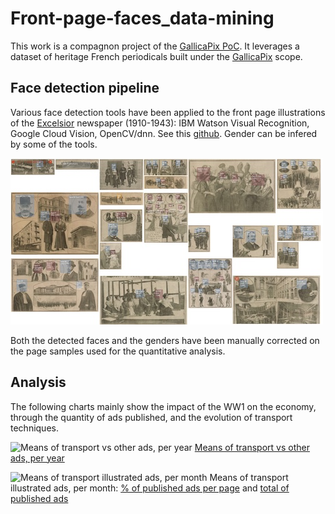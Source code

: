 # Front-page-faces_data-mining

This work is a compagnon project of the [GallicaPix PoC](https://gallicapix.bnf.fr/). It leverages a dataset of heritage French periodicals  built under the [GallicaPix](https://github.com/altomator/Image_Retrieval) scope.


## Face detection pipeline
Various face detection tools have been applied to the front page illustrations of the [Excelsior](https://gallica.bnf.fr/ark:/12148/cb32771891w/date) newspaper (1910-1943): IBM Watson Visual Recognition, Google Cloud Vision, OpenCV/dnn. See this [github](https://github.com/altomator/Image_Retrieval). Gender can be infered by some of the tools. 

![Faces](https://github.com/altomator/Front-page_data-mining/blob/main/images/faces.jpg)

Both the detected faces and the genders have been manually corrected on the page samples used for the quantitative analysis.


## Analysis
The following charts mainly show the impact of the WW1 on the economy, through the quantity of ads published, and the evolution of transport techniques. 

![Means of transport vs other ads, per year](http://www.euklides.fr/blog/altomator/Image_Retrieval/Ads-data-mining/total-year.jpg)
[Means of transport vs other ads, per year](http://www.euklides.fr/blog/altomator/Image_Retrieval/Ads-data-mining/Periodical_FR_1910-1920_ads-year.htm)

![Means of transport illustrated ads, per month](http://www.euklides.fr/blog/altomator/Image_Retrieval/Ads-data-mining/total-month.jpg)
Means of transport illustrated ads, per month: [% of published ads per page](http://www.euklides.fr/blog/altomator/Image_Retrieval/Ads-data-mining/Periodical_FR_1910-1920_mean-ads-month.htm) and [total of published ads](http://www.euklides.fr/blog/altomator/Image_Retrieval/Ads-data-mining/Periodical_FR_1910-1920_total-ads-month.htm)












 

